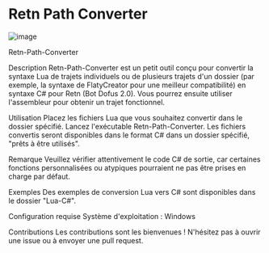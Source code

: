 # Retn Path Converter
 
![image](https://github.com/Eshaetti/Converter/assets/143446111/7b8f8d3a-db03-4d47-b313-2fc1fa88800e)



Retn-Path-Converter

Description
Retn-Path-Converter est un petit outil conçu pour convertir la syntaxe Lua de trajets individuels ou de plusieurs trajets d'un dossier (par exemple, la syntaxe de FlatyCreator pour une meilleur compatibilité) en syntaxe C# pour Retn (Bot Dofus 2.0). Vous pourrez ensuite utiliser l'assembleur pour obtenir un trajet fonctionnel.

Utilisation
Placez les fichiers Lua que vous souhaitez convertir dans le dossier spécifié.
Lancez l'exécutable Retn-Path-Converter.
Les fichiers convertis seront disponibles dans le format C# dans un dossier spécifié, "prêts à être utilisés".

Remarque
Veuillez vérifier attentivement le code C# de sortie, car certaines fonctions personnalisées ou atypiques pourraient ne pas être prises en charge par défaut.

Exemples
Des exemples de conversion Lua vers C# sont disponibles dans le dossier "Lua-C#".

Configuration requise
Système d'exploitation : Windows

Contributions
Les contributions sont les bienvenues ! N'hésitez pas à ouvrir une issue ou à envoyer une pull request.
